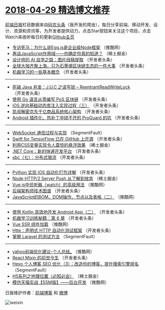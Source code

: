 # [2018-04-29 精选博文推荐](http://hao.caibaojian.com/date/2018/04/29)

[前端日报](http://caibaojian.com/c/news)栏目数据来自[码农头条](http://hao.caibaojian.com/)（我开发的爬虫），每日分享前端、移动开发、设计、资源和资讯等，为开发者提供动力，点击Star按钮来关注这个项目，点击Watch来收听每日的更新[Github主页](https://github.com/kujian/frontendDaily)
* [专访死马：为什么说Egg.js是企业级Node框架](http://hao.caibaojian.com/72596.html) （推酷网）
* [再谈JavaScript作用域——你确定你真的知道？](http://hao.caibaojian.com/72549.html) （稀土掘金）
* [设计师的 AI 自学之路：图片线稿提取](http://hao.caibaojian.com/72572.html) （开发者头条）
* [全球大咖齐聚上海，只为石墨烯区块链生态的一件大事](http://hao.caibaojian.com/72562.html) （开发者头条）
* [机器学习的一些基本概念](http://hao.caibaojian.com/72563.html) （开发者头条）

***
* [死磕 Java 并发：J.U.C 之读写锁 &#8211; ReentrantReadWriteLock](http://hao.caibaojian.com/72554.html) （开发者头条）
* [使用 Go 语言从零编写 PoS 区块链](http://hao.caibaojian.com/72555.html) （开发者头条）
* [iOS 逆向基础动态库注入实现过程（三）](http://hao.caibaojian.com/72566.html) （开发者头条）
* [凯叔解密京东千亿商品系统核心架构](http://hao.caibaojian.com/72556.html) （开发者头条）
* [Android 插件化、热补丁中绕不开的 ProGuard 的坑](http://hao.caibaojian.com/72568.html) （开发者头条）

***
* [WebSocket 通信过程与实现](http://hao.caibaojian.com/72545.html) （SegmentFault）
* [Swift for TensorFlow 已在 GitHub 上开源](http://hao.caibaojian.com/72569.html) （开发者头条）
* [利用CSS变量实现令人震惊的悬浮效果](http://hao.caibaojian.com/72612.html) （稀土掘金）
* [.NET Core：新的快速开发平台](http://hao.caibaojian.com/72560.html) （开发者头条）
* [sbc（七）：分布式限流](http://hao.caibaojian.com/72571.html) （开发者头条）

***
* [Python 实现 iOS 自动化打包详解](http://hao.caibaojian.com/72561.html) （开发者头条）
* [Node HTTP/2 Server Push 从了解到放弃](http://hao.caibaojian.com/72548.html) （稀土掘金）
* [Vue.js中侦听器（watch）的高级用法](http://hao.caibaojian.com/72594.html) （推酷网）
* [后端架构师技术图谱](http://hao.caibaojian.com/72553.html) （开发者头条）
* [JavaScript的BOM、DOM操作、节点以及表格（二）](http://hao.caibaojian.com/72595.html) （推酷网）

***
* [使用 Kotlin 高效地开发 Android App（二）](http://hao.caibaojian.com/72564.html) （开发者头条）
* [机器学习训练秘籍：第 6 章](http://hao.caibaojian.com/72565.html) （开发者头条）
* [Vue SSR 组件加载](http://hao.caibaojian.com/72597.html) （推酷网）
* [Htte：声明式 HTTP 自动化测试框架](http://hao.caibaojian.com/72559.html) （开发者头条）
* [掌握 Laravel 的测试方法](http://hao.caibaojian.com/72543.html) （SegmentFault）

***
* [yahoo前端优化建议-个人总结_](http://hao.caibaojian.com/72598.html) （推酷网）
* [React Mixin 的前世今生](http://hao.caibaojian.com/72567.html) （开发者头条）
* [Hexo 个人博客 SEO 优化（3）：改造你的博客，提升搜索引擎排名](http://hao.caibaojian.com/72544.html) （SegmentFault）
* [H5系列之地理位置（必知必会）](http://hao.caibaojian.com/72613.html) （稀土掘金）
* [模仿天猫实战【SSM版】——后台开发](http://hao.caibaojian.com/72593.html) （推酷网）

日报维护作者：[前端博客](http://caibaojian.com/) 和 [微博](http://caibaojian.com/go/weibo)

![weixin](https://user-images.githubusercontent.com/3055447/38468989-651132ac-3b80-11e8-8e6b-15122322a9d7.png)